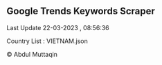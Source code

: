 

## Google Trends Keywords Scraper 
 
Last Update 22-03-2023 , 08:56:36

Country List :
VIETNAM.json



© Abdul Muttaqin 
